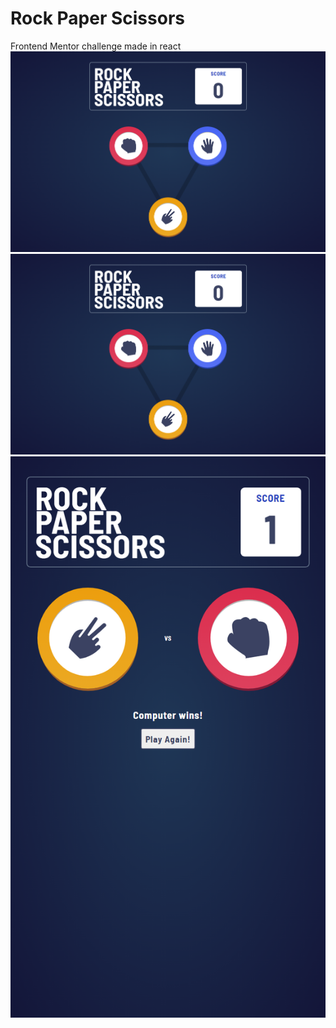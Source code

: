 # Rock Paper Scissors

Frontend Mentor challenge made in react
<img src="screenshot_desktop.png" height="20%">
![Desktop Screenshot](screenshot_desktop.png)
![Mobile Screenshot](screenshot_mobile.png)
